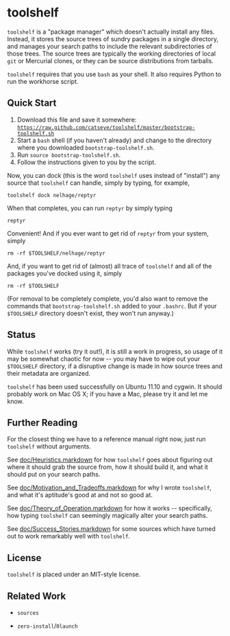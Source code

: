 toolshelf
=========

`toolshelf` is a "package manager" which doesn't actually install any files.
Instead, it stores the source trees of sundry packages in a single directory,
and manages your search paths to include the relevant subdirectories of those
trees.  The source trees are typically the working directories of local `git`
or Mercurial clones, or they can be source distributions from tarballs.

`toolshelf` requires that you use `bash` as your shell.  It also requires
Python to run the workhorse script.

Quick Start
-----------

1. Download this file and save it somewhere:
   [`https://raw.github.com/catseye/toolshelf/master/bootstrap-toolshelf.sh`](https://raw.github.com/catseye/toolshelf/master/bootstrap-toolshelf.sh)
2. Start a `bash` shell (if you haven't already) and change to the directory
   where you downloaded `bootstrap-toolshelf.sh`.
3. Run `source bootstrap-toolshelf.sh`.
4. Follow the instructions given to you by the script.

Now, you can dock (this is the word `toolshelf` uses instead of "install")
any source that `toolshelf` can handle, simply by typing, for example,

    toolshelf dock nelhage/reptyr

When that completes, you can run `reptyr` by simply typing

    reptyr

Convenient!  And if you ever want to get rid of `reptyr` from your system, simply

    rm -rf $TOOLSHELF/nelhage/reptyr

And, if you want to get rid of (almost) all trace of `toolshelf` and all of
the packages you've docked using it, simply

    rm -rf $TOOLSHELF

(For removal to be completely complete, you'd also want to remove the commands
that `bootstrap-toolshelf.sh` added to your `.bashrc`.  But if your `$TOOLSHELF`
directory doesn't exist, they won't run anyway.)

Status
------

While `toolshelf` works (try it out!), it is still a work in progress, so usage
of it may be somewhat chaotic for now -- you may have to wipe out your
`$TOOLSHELF` directory, if a disruptive change is made in how source trees and
their metadata are organized.

`toolshelf` has been used successfully on Ubuntu 11.10 and cygwin.  It should
probably work on Mac OS X; if you have a Mac, please try it and let me know.

Further Reading
---------------

For the closest thing we have to a reference manual right now, just run
`toolshelf` without arguments.

See [doc/Heuristics.markdown](https://github.com/catseye/toolshelf/blob/master/doc/Heuristics.markdown)
for how `toolshelf` goes about figuring out where it should grab the source
from, how it should build it, and what it should put on your search paths.

See [doc/Motivation_and_Tradeoffs.markdown](https://github.com/catseye/toolshelf/blob/master/doc/Motivation_and_Tradeoffs.markdown)
for why I wrote `toolshelf`, and what it's aptitude's good at and not so good
at.

See [doc/Theory_of_Operation.markdown](https://github.com/catseye/toolshelf/blob/master/doc/Theory_of_Operation.markdown)
for how it works -- specifically, how typing `toolshelf` can seemingly
magically alter your search paths.

See [doc/Success_Stories.markdown](https://github.com/catseye/toolshelf/blob/master/doc/Success_Stories.markdown)
for some sources which have turned out to work remarkably well with
`toolshelf`.

License
-------

`toolshelf` is placed under an MIT-style license.

Related Work
------------

* `sources`

* `zero-install`/`0launch`
